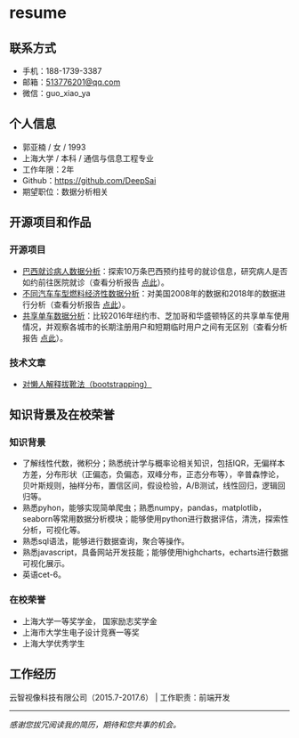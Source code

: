 # resume

## 联系方式
- 手机：188-1739-3387
- 邮箱：513776201@qq.com
- 微信：guo_xiao_ya

## 个人信息
- 郭亚楠 / 女 / 1993
- 上海大学 / 本科 / 通信与信息工程专业
- 工作年限：2年
- Github：https://github.com/DeepSai
- 期望职位：数据分析相关

## 开源项目和作品
### 开源项目
- [巴西就诊病人数据分析](https://github.com/DeepSai/Medical-Appointment-No-Shows)：探索10万条巴西预约挂号的就诊信息，研究病人是否如约前往医院就诊（查看分析报告 [点此](https://nbviewer.jupyter.org/github/DeepSai/Medical-Appointment-No-Shows/blob/master/project.ipynb#)）。
- [不同汽车车型燃料经济性数据分析](https://github.com/DeepSai/Fuel-Economy)：对美国2008年的数据和2018年的数据进行分析（查看分析报告 [点此](https://nbviewer.jupyter.org/github/DeepSai/Fuel-Economy/blob/master/project.ipynb#)）。
- [共享单车数据分析](https://github.com/DeepSai/Bike-Share-Analysis)：比较2016年纽约市、芝加哥和华盛顿特区的共享单车使用情况，并观察各城市的长期注册用户和短期临时用户之间有无区别（查看分析报告 [点此](https://nbviewer.jupyter.org/github/DeepSai/Bike-Share-Analysis/blob/master/project.ipynb#)）。


### 技术文章
- [对懒人解释拔靴法（bootstrapping）](https://github.com/DeepSai/DeepSai.github.io/blob/master/explaining-to-laypeople-why-bootstrapping-works.md)

## 知识背景及在校荣誉
### 知识背景
- 了解线性代数，微积分；熟悉统计学与概率论相关知识，包括IQR，无偏样本方差，分布形状（正偏态，负偏态，双峰分布，正态分布等），辛普森悖论，贝叶斯规则，抽样分布，置信区间，假设检验，A/B测试，线性回归，逻辑回归等。
- 熟悉pyhon，能够实现简单爬虫；熟悉numpy，pandas，matplotlib，seaborn等常用数据分析模块；能够使用python进行数据评估，清洗，探索性分析，可视化等。
- 熟悉sql语法，能够进行数据查询，聚合等操作。
- 熟悉javascript，具备网站开发技能；能够使用highcharts，echarts进行数据可视化展示。
- 英语cet-6。

### 在校荣誉
- 上海大学一等奖学金， 国家励志奖学金
- 上海市大学生电子设计竞赛一等奖
- 上海大学优秀学生

## 工作经历
云智视像科技有限公司（2015.7-2017.6） | 工作职责：前端开发


-----------
*感谢您拔冗阅读我的简历，期待和您共事的机会。*
